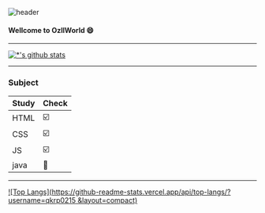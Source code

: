 ![header](https://capsule-render.vercel.app/api?type=rounded&color=gradient&text=%20OzlltoCat%20&&animation=blink)
#### Wellcome to OzllWorld :smile:
---
[![*'s github stats](https://github-readme-stats.vercel.app/api?username=qkrp0215)](https://github.com/qkrp0215)

---
### Subject
|Study|Check|
|--|--|
|HTML|:ballot_box_with_check:|
|CSS|:ballot_box_with_check:|
|JS|:ballot_box_with_check:|
|java|:black_square_button:|

---
[![Top Langs](https://github-readme-stats.vercel.app/api/top-langs/?username=qkrp0215 &layout=compact)](https://github.com/qkrp0215/githubreadme-stats)


